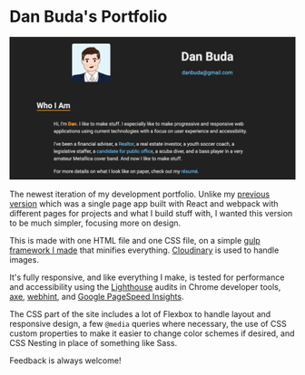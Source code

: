 # Dan Buda's Portfolio

<kbd>![Image](project.png)</kbd>

The newest iteration of my development portfolio. Unlike my [previous version](https://github.com/DanBuda11/portfolio-old) which was a single page app built with React and webpack with different pages for projects and what I build stuff with, I wanted this version to be much simpler, focusing more on design.

This is made with one HTML file and one CSS file, on a simple [gulp framework I made](https://github.com/DanBuda11/gulp-framework) that minifies everything. [Cloudinary](https://cloudinary.com/) is used to handle images.

It's fully responsive, and like everything I make, is tested for performance and accessibility using the [Lighthouse](https://developers.google.com/web/tools/lighthouse/) audits in Chrome developer tools, [axe](https://www.deque.com/axe/), [webhint](https://webhint.io/), and [Google PageSpeed Insights](https://developers.google.com/speed/pagespeed/insights/).

The CSS part of the site includes a lot of Flexbox to handle layout and responsive design, a few `@media` queries where necessary, the use of CSS custom properties to make it easier to change color schemes if desired, and CSS Nesting in place of something like Sass.

Feedback is always welcome!
